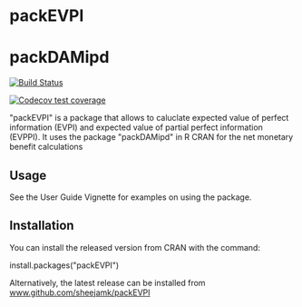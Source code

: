 # packEVPI

# packDAMipd
<!-- badges: start -->
   [![Build Status](https://travis-ci.org/sheejamk/packEVPI.svg?branch=master)](https://travis-ci.org/sheejamk/packEVPI)
<!-- badges: end -->
<!-- badges: start -->
[![Codecov test coverage](https://codecov.io/gh/sheejamk/packEVPI/branch/master/graph/badge.svg)](https://codecov.io/gh/sheejamk/packEVPI?branch=master)
<!-- badges: end -->

"packEVPI" is a package that allows to caluclate expected value of perfect information (EVPI) and expected value of partial perfect information (EVPPI). It 
uses the package "packDAMipd" in R CRAN for the net monetary benefit calculations

## Usage
See the User Guide Vignette for examples on using the package. 

## Installation
You can install the released version from CRAN with the command:

install.packages("packEVPI")

Alternatively, the latest release can be installed from www.github.com/sheejamk/packEVPI

